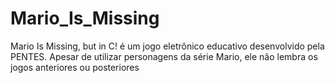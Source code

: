 # Mario_Is_Missing
Mario Is Missing, but in C! é um jogo eletrônico educativo desenvolvido pela PENTES.  Apesar de utilizar personagens da série Mario, ele não lembra os jogos anteriores ou posteriores
